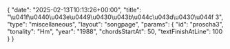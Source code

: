 {
    "date": "2025-02-13T10:13:26+00:00",
    "title": "\u041f\u0440\u043e\u0449\u0430\u043b\u044c\u043d\u0430\u044f 3",
    "type": "miscellaneous",
    "layout": "songpage",
    "params": {
        "id": "proscha3",
        "tonality": "Hm",
        "year": "1988",
        "chordsStartAt": 50,
        "textFinishAtLine": 100
    }
}